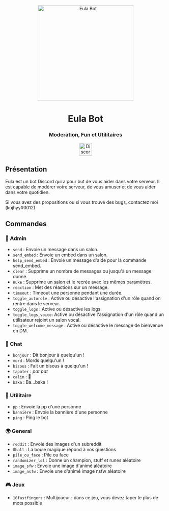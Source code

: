 <!-- Image -->
<p align="center">
  <img src="https://media.discordapp.net/attachments/836943322580516904/1060614756458840134/1159087.png" alt="Eula Bot" height="300">
</p>
<h1 align="center">Eula Bot</h1>
<h3 align="center">Moderation, Fun et Utilitaires</h3>
<p align="center">
    <a href="https://discord.gg/s5hrMzGCb8">
        <img src="https://media.discordapp.net/attachments/836943322580516904/1068238918182522900/discord-button.png" alt="Discord Server" height="40">
    </a>
</p>



## Présentation
Eula est un bot Discord qui a pour but de vous aider dans votre serveur. Il est capable de modérer votre serveur, de vous amuser et de vous aider dans votre quotidien.

Si vous avez des propositions ou si vous trouvé des bugs, contactez moi (kojhyy#0012).

## Commandes

### 👑 Admin
- `send` : Envoie un message dans un salon.
- `send_embed` : Envoie un embed dans un salon.
- `help_send_embed` : Envoie un message d'aide pour la commande send_embed.
- `clear` : Supprime un nombre de messages ou jusqu'à un message donné.
- `nuke` : Supprime un salon et le recrée avec les mêmes paramètres.
- `reaction` : Met des réactions sur un message.
- `timeout` : Timeout une personne pendant une durée.
- `toggle_autorole` : Active ou désactive l'assignation d'un rôle quand on rentre dans le serveur.
- `toggle_logs` : Active ou désactive les logs.
- `toggle_logs_voice`: Active ou désactive l'assignation d'un rôle quand un utilisateur rejoint un salon vocal.
- `toggle_welcome_message` : Active ou désactive le message de bienvenue en DM.

### 💬 Chat
- `bonjour` : Dit bonjour à quelqu'un !
- `mord` : Mords quelqu'un !
- `bisous` : Fait un bisous à quelqu'un !
- `tapoter` : *pat pat*
- `calin` : 🤗
- `baka` : Ba...baka !

### 🔧 Utilitaire
- `pp` : Envoie la pp d'une personne
- `bannière` : Envoie la bannière d'une personne
- `ping` : Ping le bot

### 🌍 General
- `reddit` : Envoie des images d'un subreddit
- `8ball` : La boule magique répond à vos questions
- `pile_ou_face` : Pile ou face
- `randomizer_lol` : Donne un champion, stuff et runes aléatoire
- `image_sfw` : Envoie une image d'animé aléatoire
- `image_nsfw` : Envoie une d'animé image nsfw aléatoire

### 🎮 Jeux
- `10fastfingers` : Multijoueur : dans ce jeu, vous devez taper le plus de mots possible
